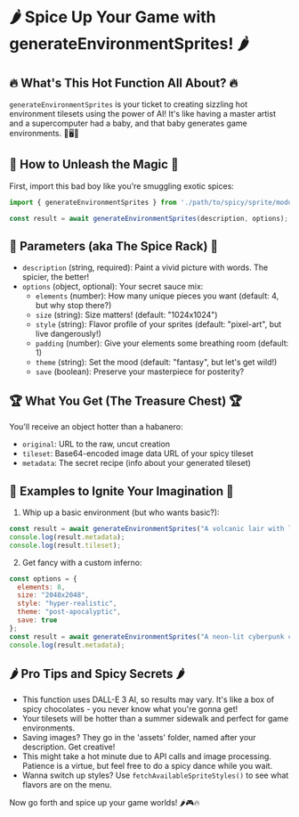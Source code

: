 # 🌶️ Spice Up Your Game with generateEnvironmentSprites! 🌶️

## 🔥 What's This Hot Function All About? 🔥

`generateEnvironmentSprites` is your ticket to creating sizzling hot environment tilesets using the power of AI! It's like having a master artist and a supercomputer had a baby, and that baby generates game environments. 🎨🖥️👶

## 🚀 How to Unleash the Magic 🚀

First, import this bad boy like you're smuggling exotic spices:

```javascript
import { generateEnvironmentSprites } from './path/to/spicy/sprite/module';

const result = await generateEnvironmentSprites(description, options);
```

## 🌋 Parameters (aka The Spice Rack) 🌋

- `description` (string, required): Paint a vivid picture with words. The spicier, the better!
- `options` (object, optional): Your secret sauce mix:
  - `elements` (number): How many unique pieces you want (default: 4, but why stop there?)
  - `size` (string): Size matters! (default: "1024x1024")
  - `style` (string): Flavor profile of your sprites (default: "pixel-art", but live dangerously!)
  - `padding` (number): Give your elements some breathing room (default: 1)
  - `theme` (string): Set the mood (default: "fantasy", but let's get wild!)
  - `save` (boolean): Preserve your masterpiece for posterity?

## 🏆 What You Get (The Treasure Chest) 🏆

You'll receive an object hotter than a habanero:
- `original`: URL to the raw, uncut creation
- `tileset`: Base64-encoded image data URL of your spicy tileset
- `metadata`: The secret recipe (info about your generated tileset)

## 🌠 Examples to Ignite Your Imagination 🌠

1. Whip up a basic environment (but who wants basic?):
```javascript
const result = await generateEnvironmentSprites("A volcanic lair with lava rivers and obsidian fortresses");
console.log(result.metadata);
console.log(result.tileset);
```

2. Get fancy with a custom inferno:
```javascript
const options = {
  elements: 8,
  size: "2048x2048",
  style: "hyper-realistic",
  theme: "post-apocalyptic",
  save: true
};
const result = await generateEnvironmentSprites("A neon-lit cyberpunk cityscape with floating billboards and hover-traffic", options);
console.log(result.metadata);
```

## 🌶️ Pro Tips and Spicy Secrets 🌶️

- This function uses DALL-E 3 AI, so results may vary. It's like a box of spicy chocolates - you never know what you're gonna get!
- Your tilesets will be hotter than a summer sidewalk and perfect for game environments.
- Saving images? They go in the 'assets' folder, named after your description. Get creative!
- This might take a hot minute due to API calls and image processing. Patience is a virtue, but feel free to do a spicy dance while you wait.
- Wanna switch up styles? Use `fetchAvailableSpriteStyles()` to see what flavors are on the menu.

Now go forth and spice up your game worlds! 🌶️🎮🔥